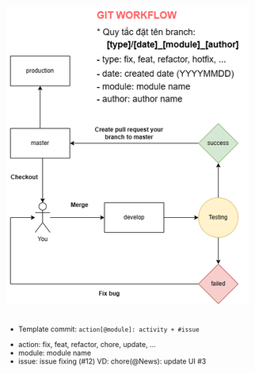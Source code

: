 ![alt text](https://github.com/CuTrung/directory-structure/blob/express/assets/git_workflow.drawio.png?raw=true)

#

- Template commit: `action[@module]: activity + #issue`

* action: fix, feat, refactor, chore, update, ...
* module: module name
* issue: issue fixing (#12)
  VD: chore(@News): update UI #3
